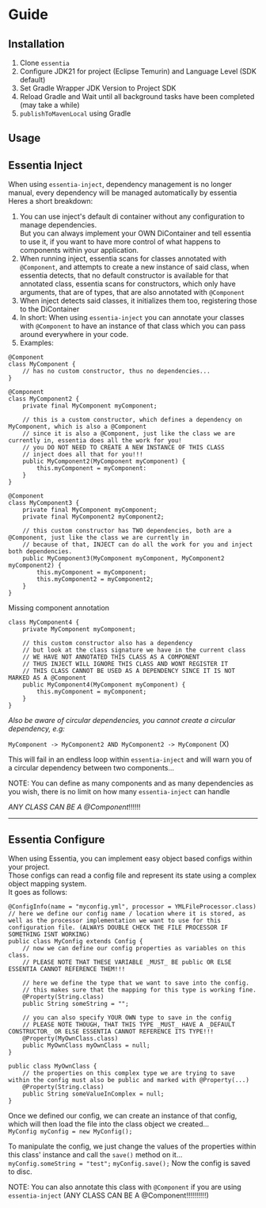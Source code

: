 # Guide
## Installation
1. Clone `essentia`
2. Configure JDK21 for project (Eclipse Temurin) and Language Level (SDK default)
3. Set Gradle Wrapper JDK Version to Project SDK
4. Reload Gradle and Wait until all background tasks have been completed (may take a while)
5. `publishToMavenLocal` using Gradle

## Usage
## Essentia Inject
When using `essentia-inject`, dependency management is no longer manual, every dependency will be managed automatically by essentia  
Heres a short breakdown:
1. You can use inject's default di container without any configuration to manage dependencies.  
But you can always implement your OWN DiContainer and tell essentia to use it, if you want to have more control of what happens to components within your application.
2. When running inject, essentia scans for classes annotated with `@Component`, and attempts to create a new instance of said class, when essentia detects, that no default constructor is available for that annotated class, essentia scans for constructors, which only have arguments, that are of types, that are also annotated with `@Component`
3. When inject detects said classes, it initializes them too, registering those to the DiContainer
4. In short: When using `essentia-inject` you can annotate your classes with `@Component` to have an instance of that class which you can pass around everywhere in your code.
5. Examples:
```
@Component
class MyComponent {
    // has no custom constructor, thus no dependencies...
}

```
```
@Component
class MyComponent2 {
    private final MyComponent myComponent;

    // this is a custom constructor, which defines a dependency on MyComponent, which is also a @Component
    // since it is also a @Component, just like the class we are currently in, essentia does all the work for you!
    // you DO NOT NEED TO CREATE A NEW INSTANCE OF THIS CLASS
    // inject does all that for you!!!
    public MyComponent2(MyComponent myComponent) {
        this.myComponent = myComponent:        
    }
}
```
```
@Component
class MyComponent3 {
    private final MyComponent myComponent;
    private final MyComponent2 myComponent2;

    // this custom constructor has TWO dependencies, both are a @Component, just like the class we are currently in
    // because of that, INJECT can do all the work for you and inject both dependencies.
    public MyComponent3(MyComponent myComponent, MyComponent2 myComponent2) {
        this.myComponent = myComponent;
        this.myComponent2 = myComponent2;
    }
}
```

Missing component annotation
```
class MyComponent4 {
    private MyComponent myComponent;

    // this custom constructor also has a dependency
    // but look at the class signature we have in the current class
    // WE HAVE NOT ANNOTATED THIS CLASS AS A COMPONENT
    // THUS INJECT WILL IGNORE THIS CLASS AND WONT REGISTER IT
    // THIS CLASS CANNOT BE USED AS A DEPENDENCY SINCE IT IS NOT MARKED AS A @Component
    public MyComponent4(MyComponent myComponent) {
        this.myComponent = myComponent;
    }
}
```

*Also be aware of circular dependencies, you cannot create a circular dependency, e.g:*  

`MyComponent -> MyComponent2 AND MyComponent2 -> MyComponent` (X)  

This will fail in an endless loop within `essentia-inject` and will warn you of a circular dependency between two components...  

NOTE: You can define as many components and as many dependencies as you wish, there is no limit on how many `essentia-inject` can handle

*ANY CLASS CAN BE A @Component*!!!!!!

---

## Essentia Configure
When using Essentia, you can implement easy object based configs within your project.  
Those configs can read a config file and represent its state using a complex object mapping system.  
It goes as follows:
```
@ConfigInfo(name = "myconfig.yml", processor = YMLFileProcessor.class) // here we define our config name / location where it is stored, as well as the processor implementation we want to use for this configuration file. (ALWAYS DOUBLE CHECK THE FILE PROCESSOR IF SOMETHING ISNT WORKING)
public class MyConfig extends Config {
    // now we can define our config properties as variables on this class.
    // PLEASE NOTE THAT THESE VARIABLE _MUST_ BE public OR ELSE ESSENTIA CANNOT REFERENCE THEM!!!

    // here we define the type that we want to save into the config.
    // this makes sure that the mapping for this type is working fine.
    @Property(String.class)
    public String someString = "";

    // you can also specify YOUR OWN type to save in the config
    // PLEASE NOTE THOUGH, THAT THIS TYPE _MUST_ HAVE A _DEFAULT CONSTRUCTOR_ OR ELSE ESSENTIA CANNOT REFERENCE ITS TYPE!!!
    @Property(MyOwnClass.class)
    public MyOwnClass myOwnClass = null;
}
```
```
public class MyOwnClass {
    // the properties on this complex type we are trying to save within the config must also be public and marked with @Property(...)
    @Property(String.class)
    public String someValueInComplex = null;
}
```
Once we defined our config, we can create an instance of that config, which will then load the file into the class object we created...  
`MyConfig myConfig = new MyConfig();`

To manipulate the config, we just change the values of the properties within this class' instance and call the `save()` method on it...  
`myConfig.someString = "test";`
`myConfig.save();`
Now the config is saved to disc.

NOTE: You can also annotate this class with `@Component` if you are using `essentia-inject` (ANY CLASS CAN BE A @Component!!!!!!!!!!)
